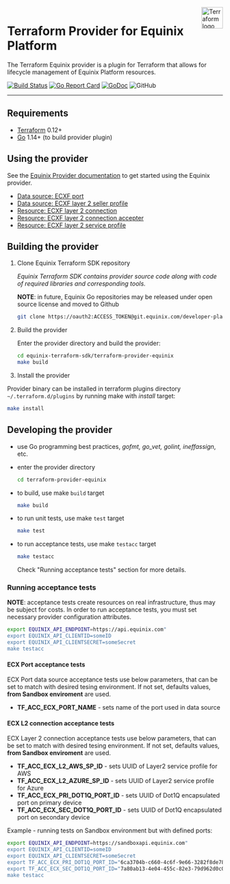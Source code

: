 <a href="https://terraform.io">
    <img src="https://cdn.rawgit.com/hashicorp/terraform-website/master/content/source/assets/images/logo-hashicorp.svg" alt="Terraform logo" title="Terraform" align="right" height="50" />
</a>

# Terraform Provider for Equinix Platform

The Terraform Equinix provider is a plugin for Terraform that allows for lifecycle management of Equinix Platform resources.

[![Build Status](https://travis-ci.com/equinix/terraform-provider-equinix.svg?branch=master)](https://travis-ci.com/github/equinix/terraform-provider-equinix)
[![Go Report Card](https://goreportcard.com/badge/github.com/equinix/terraform-provider-equinix)](https://goreportcard.com/report/github.com/equinix/terraform-provider-equinix)
[![GoDoc](https://godoc.org/github.com/go-resty/resty?status.svg)](https://godoc.org/github.com/equinix/terraform-provider-equinix)
![GitHub](https://img.shields.io/github/license/equinix/terraform-provider-equinix)

---

## Requirements

- [Terraform](https://www.terraform.io/downloads.html) 0.12+
- [Go](https://golang.org/doc/install) 1.14+ (to build provider plugin)

## Using the provider

See the [Equinix Provider documentation](docs/index.md) to get started using the
Equinix provider.

- [Data source: ECXF port](docs/data-sources/ecx_port.md)
- [Data source: ECXF layer 2 seller
  profile](docs/data-sources/ecx_l2_sellerprofile.md)
- [Resource: ECXF layer 2 connection](docs/resources/ecx_l2_connection.md)
- [Resource: ECXF layer 2 connection
  accepter](docs/resources/ecx_l2_connection_accepter.md)
- [Resource: ECXF layer 2 service
  profile](docs/resources/ecx_l2_serviceprofile.md)

## Building the provider

1. Clone Equinix Terraform SDK repository

   _Equinix Terraform SDK contains provider source code along with code of required libraries and corresponding tools._

   **NOTE**: in future, Equinix Go repositories may be released under open source license and moved to Github

   ```sh
   git clone https://oauth2:ACCESS_TOKEN@git.equinix.com/developer-platform/equinix-terraform-sdk.git
   ```

2. Build the provider

   Enter the provider directory and build the provider:

   ```sh
   cd equinix-terraform-sdk/terraform-provider-equinix
   make build
   ```

3. Install the provider

Provider binary can be installed in terraform plugins directory `~/.terraform.d/plugins` by running make with _install_ target:

```sh
make install
```

## Developing the provider

- use Go programming best practices, _gofmt, go_vet, golint, ineffassign_, etc.
- enter the provider directory

  ```sh
  cd terraform-provider-equinix
  ```

- to build, use make `build` target

  ```sh
  make build
  ```

- to run unit tests, use make `test` target

  ```sh
  make test
  ```

- to run acceptance tests, use make `testacc` target

  ```sh
  make testacc
  ```

  Check "Running acceptance tests" section for more details.

### Running acceptance tests

**NOTE**: acceptance tests create resources on real infrastructure, thus may be subject for costs. In order to run acceptance tests, you must set necessary provider configuration attributes.

```sh
export EQUINIX_API_ENDPOINT=https://api.equinix.com"
export EQUINIX_API_CLIENTID=someID
export EQUINIX_API_CLIENTSECRET=someSecret
make testacc
```

#### ECX Port acceptance tests

ECX Port data source acceptance tests use below parameters, that can be set to match with desired tesing environment. If not set, defaults values, **from Sandbox enviroment** are used.

- **TF_ACC_ECX_PORT_NAME** - sets name of the port used in data source

#### ECX L2 connection acceptance tests

ECX Layer 2 connection acceptance tests use below parameters, that can be set to match with desired tesing environment. If not set, defaults values, **from Sandbox enviroment** are used.

- **TF_ACC_ECX_L2_AWS_SP_ID** - sets UUID of Layer2 service profile for AWS
- **TF_ACC_ECX_L2_AZURE_SP_ID** - sets UUID of Layer2 service profile for Azure
- **TF_ACC_ECX_PRI_DOT1Q_PORT_ID** - sets UUID of Dot1Q encapsulated port on primary device
- **TF_ACC_ECX_SEC_DOT1Q_PORT_ID** - sets UUID of Dot1Q encapsulated port on secondary device

Example - running tests on Sandbox environment but with defined ports:

```sh
export EQUINIX_API_ENDPOINT=https://sandboxapi.equinix.com"
export EQUINIX_API_CLIENTID=someID
export EQUINIX_API_CLIENTSECRET=someSecret
export TF_ACC_ECX_PRI_DOT1Q_PORT_ID="6ca3704b-c660-4c6f-9e66-3282f8de787b"
export TF_ACC_ECX_SEC_DOT1Q_PORT_ID="7a80ab13-4e04-455c-82e3-79d962d0c0c3"
make testacc
```
